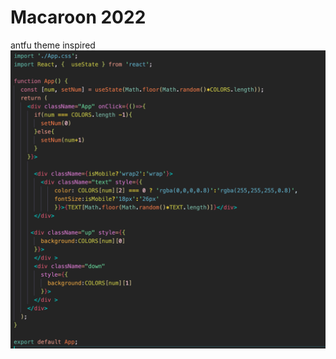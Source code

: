# Macaroon 2022
antfu theme inspired
![Macaroon-2022](https://raw.githubusercontent.com/Carrie999/macaroon/main/theme.png)
